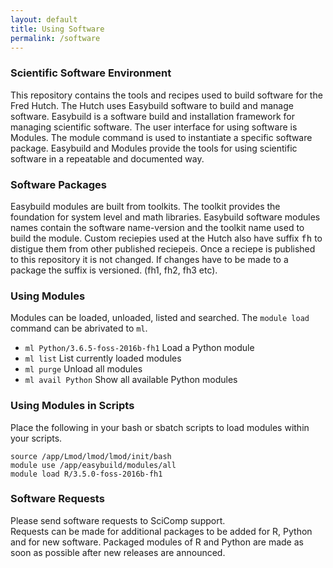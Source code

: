 ```yaml
---
layout: default
title: Using Software 
permalink: /software
---
```


### Scientific Software Environment
This repository contains the tools and recipes used to build software for the Fred Hutch. The Hutch
uses Easybuild software to build and manage software. Easybuild is a software build
and installation framework for managing scientific software. The user interface for using software is Modules.
The module command is used to instantiate a specific software package. 
Easybuild and Modules provide the tools for using scientific software in a
repeatable and documented way.

### Software Packages
Easybuild modules are built from toolkits. The toolkit provides the foundation for system level and
math libraries. Easybuild software modules names contain the software name-version and the toolkit name
used to build the module. Custom reciepies used at the Hutch also have suffix <tt>fh</tt> to distigue them
from other published reciepeis. Once a reciepe is published to this repository it is not changed. If changes
have to be made to a package the suffix is versioned. (fh1, fh2, fh3 etc).

### Using Modules

Modules can be loaded, unloaded, listed and searched.  The 
```module load``` command can be abrivated to ```ml```.

 - ```ml Python/3.6.5-foss-2016b-fh1``` Load a Python module 
 - ```ml list``` List currently loaded modules
 - ```ml purge``` Unload all modules
 - ```ml avail Python``` Show all available Python modules

### Using Modules in Scripts
Place the following in your bash or sbatch scripts to load modules within
your scripts. 

```
source /app/Lmod/lmod/lmod/init/bash
module use /app/easybuild/modules/all
module load R/3.5.0-foss-2016b-fh1
```

### Software Requests
Please send software requests to SciComp support.  
Requests can be made for additional packages to be added for R, Python and for new software. 
Packaged modules of R and Python are made as soon as possible after new releases are announced. 
